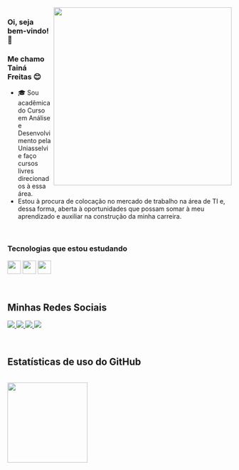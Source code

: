  <img src="https://raw.githubusercontent.com/MicaelliMedeiros/micaellimedeiros/master/image/computer-illustration.png" min-width="400px" max-width="400px" width="400px" align="right">

### Oi, seja bem-vindo! 👋

### Me chamo Tainá Freitas 😊

- 🎓 Sou acadêmica do Curso em Análise e Desenvolvimento pela Uniasselvi e faço cursos livres direcionados à essa área.
-  Estou à procura de colocação no mercado de trabalho na área de TI e, dessa forma, aberta à oportunidades que possam somar à meu aprendizado e auxiliar na construção da minha carreira.

<br/>

### Tecnologias que estou estudando
<code><img height="30px" src="https://cdn.jsdelivr.net/gh/devicons/devicon/icons/html5/html5-original-wordmark.svg"></code>
<code><img height="30px" src="https://cdn.jsdelivr.net/gh/devicons/devicon/icons/css3/css3-original-wordmark.svg"></code>
<code><img height="30px" src="https://cdn.jsdelivr.net/gh/devicons/devicon/icons/javascript/javascript-original.svg"></code>
          
          
<br>
 
 ## **Minhas Redes Sociais**
<p align="left">
  
  <a href="https://www.linkedin.com/in/freitastaiina/" alt="Linkedin">
  <img src="https://img.shields.io/badge/LinkedIn-0077B5?style=for-the-badge&logo=linkedin&logoColor=white">
  </a> 
  
  <a href="https://wa.me/5553991526342" alt="WhatsApp">
  <img src="https://img.shields.io/badge/WhatsApp-25D366?style=for-the-badge&logo=whatsapp&logoColor=white">
  </a>

  <a href="https://www.facebook.com/freitastaiina/" alt="Facebook">
  <img src="https://img.shields.io/badge/Facebook-1877F2?style=for-the-badge&logo=facebook&logoColor=white">
  </a>

  <a href="https://www.instagram.com/freitastaiina/" alt="Instagram">
  <img src="https://img.shields.io/badge/Instagram-E4405F?style=for-the-badge&logo=instagram&logoColor=white">
  </a>
  </p>
 <br>
 
 ## **Estatísticas de uso do GitHub**

<br/>

<div>
<a href="https://github.com/freitastaiina>
<img height="180em" src="https://github-readme-stats.vercel.app/api/top-langs/?username=freitastaiina&layout=compact&langs_count=7&theme=dracula"/>
<img height="180em" src="https://github-readme-stats.vercel.app/api?username=freitastaiina&show_icons=true&theme=dracula&include_all_commits=true&count_private=true"/>
</div>

<br>

</div>
